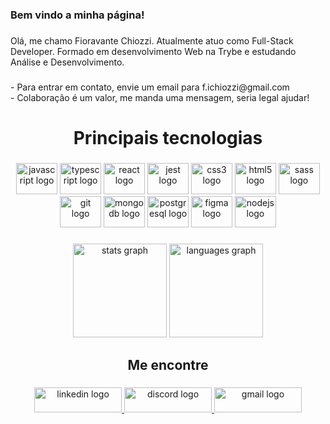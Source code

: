 <h3 align="left">Bem vindo a minha página!</h3>

###
<p align="left">Olá, me chamo Fioravante Chiozzi. Atualmente atuo como Full-Stack Developer. Formado em desenvolvimento Web na Trybe e estudando Análise e Desenvolvimento.</p>

###
<p align="left">- Para entrar em contato, envie um email para f.ichiozzi@gmail.com<br> - Colaboração é um valor, me manda uma mensagem, seria legal ajudar!</p>

###
<h1 align="center">Principais tecnologias</h1>

###
<div align="center">
  
  <img title="JavaScript" src="https://cdn.jsdelivr.net/gh/devicons/devicon/icons/javascript/javascript-original.svg" height="50" width="66" alt="javascript logo"  />
  
  <img title="TypeScript" src="https://cdn.jsdelivr.net/gh/devicons/devicon/icons/typescript/typescript-original.svg" height="50" width="66" alt="typescript logo"  />
  
  <img title="React" src="https://cdn.jsdelivr.net/gh/devicons/devicon/icons/react/react-original.svg" height="50" width="66" alt="react logo"  />
  
  <img title="Jest" src="https://cdn.jsdelivr.net/gh/devicons/devicon/icons/jest/jest-plain.svg" height="50" width="66" alt="jest logo"  />
  
  <img title="CSS" src="https://cdn.jsdelivr.net/gh/devicons/devicon/icons/css3/css3-original.svg" height="50" width="66" alt="css3 logo"  />
  
  <img title="HTML5" src="https://cdn.jsdelivr.net/gh/devicons/devicon/icons/html5/html5-original.svg" height="50" width="66" alt="html5 logo"  />
  
  <img title="SASS" src="https://cdn.jsdelivr.net/gh/devicons/devicon/icons/sass/sass-original.svg" height="50" width="66" alt="sass logo"  />
  
  <img title="GIT" src="https://cdn.jsdelivr.net/gh/devicons/devicon/icons/git/git-original.svg" height="50" width="66" alt="git logo"  />
  
  <img title="MongoDb" src="https://cdn.jsdelivr.net/gh/devicons/devicon/icons/mongodb/mongodb-original.svg" height="50" width="66" alt="mongodb logo"  />
  
  <img title="PostGresql" src="https://cdn.jsdelivr.net/gh/devicons/devicon/icons/postgresql/postgresql-original.svg" height="50" width="66" alt="postgresql logo" />
  
  <img title="Figma" src="https://cdn.jsdelivr.net/gh/devicons/devicon/icons/figma/figma-original.svg" height="50" width="66" alt="figma logo" />
  
  <img title="NodeJs" src="https://cdn.jsdelivr.net/gh/devicons/devicon/icons/nodejs/nodejs-original.svg" height="50" width="66" alt="nodejs logo" />
</div>

###


###
<div align="center">
  <img src="https://github-readme-stats.vercel.app/api?hide_title=false&hide_rank=false&show_icons=true&include_all_commits=true&count_private=true&disable_animations=false&theme=aura&locale=pt-br&hide_border=true&username=Fioravante1" height="150" alt="stats graph"  />
  <img src="https://github-readme-stats.vercel.app/api/top-langs?locale=pt-br&hide_title=false&layout=compact&card_width=320&langs_count=7&theme=aura&hide_border=true&username=Fioravante1" height="150" alt="languages graph"  />
</div>

###
<h2 align="center">Me encontre</h2>

###
<div align="center">
  <a href="https://www.linkedin.com/in/fioravantechiozzi/" target="_blank">
    <img title="fioravantechiozzi" src="https://raw.githubusercontent.com/maurodesouza/profile-readme-generator/master/src/assets/icons/social/linkedin/default.svg" width="140" height="40" alt="linkedin logo"  />
  </a>
  
  <a href="https://discord.com/channels/FioravanteChiozzi" target="_blank">
    <img title="FioravanteChiozzi" src="https://raw.githubusercontent.com/maurodesouza/profile-readme-generator/master/src/assets/icons/social/discord/default.svg" width="140" height="40" alt="discord logo"  />
  </a>
  
  <a href="mailto:f.ichiozzi@gmail.com">
    <img title="f.ijunior@gmail.com" src="https://raw.githubusercontent.com/maurodesouza/profile-readme-generator/master/src/assets/icons/social/gmail/default.svg" width="140" height="40" alt="gmail logo"  />
  </a>
  
</div>

###

